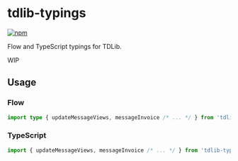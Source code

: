 # tdlib-typings

[![npm](https://img.shields.io/npm/v/tdlib-typings.svg)](https://www.npmjs.com/package/tdlib-typings)

Flow and TypeScript typings for TDLib.

WIP

## Usage

### Flow

```typescript
import type { updateMessageViews, messageInvoice /* ... */ } from 'tdlib-typings'
```

### TypeScript

```typescript
import { updateMessageViews, messageInvoice /* ... */ } from 'tdlib-typings'
```
